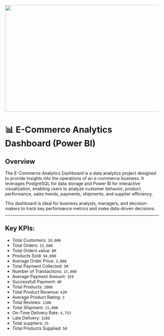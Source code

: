 <img src="https://fenzodigital.com/wp-content/uploads/2019/03/eCOMMERCE-PLATFORMS.png" width="1000" height="350" />


# 📊 E-Commerce Analytics Dashboard (Power BI)

## Overview
The E-Commerce Analytics Dashboard is a data analytics project designed to provide insights into the operations of an e-commerce business. It leverages PostgreSQL for data storage and Power BI for interactive visualization, enabling users to analyze customer behavior, product performance, sales trends, payments, shipments, and supplier efficiency.

This dashboard is ideal for business analysts, managers, and decision-makers to track key performance metrics and make data-driven decisions.


---

## Key KPIs:

- Total Customers: `10,000`
- Total Orders: `15,000`
- Total Orders value: `8M`
- Products Sold: `94,000`
- Average Order Price: `3,000`
- Total Payment Collected: `5M`
- Number of Transactions: `15,000`
- Average Payment Amount: `359`
- Successfull Payment: `4M`
- Total Products: `2000`
- Total Product Revenue: `42M`
- Average Product Rating: `3`
- Total Reviews: `1106`
- Total Shipment: `15,000`
- On-Time Delivery Rate: `4,753`
- Late Delivery: `3286`
- Total suppliers: `25`
- Total Products Supplied: `50`
  
    


